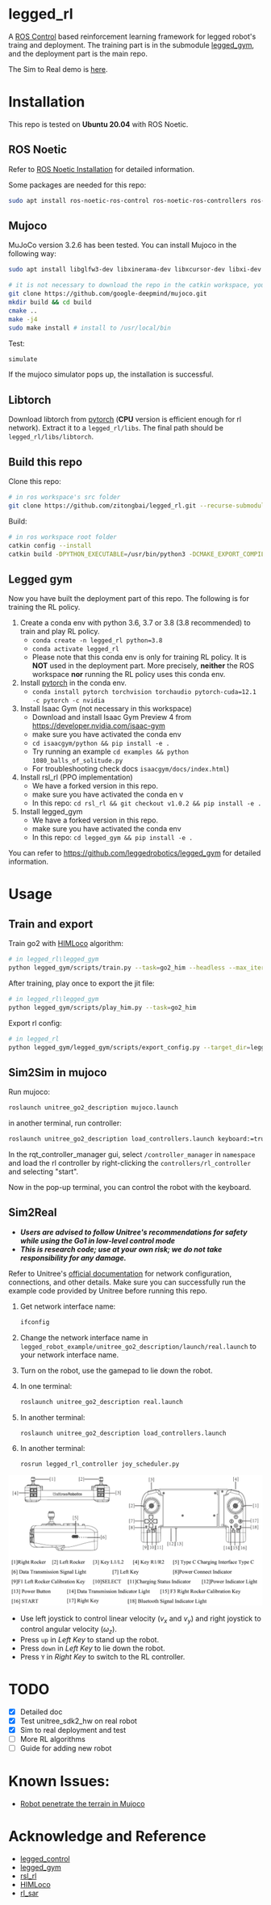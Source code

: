 # legged_rl

A [ROS Control](https://wiki.ros.org/ros_control) based reinforcement learning framework for legged robot's traing and deployment. The training part is in the submodule [legged_gym](https://github.com/zitongbai/legged_gym), and the deployment part is the main repo. 

The Sim to Real demo is [here](https://www.bilibili.com/video/BV1gyrxYPEAi/).

# Installation

This repo is tested on **Ubuntu 20.04** with ROS Noetic.

## ROS Noetic

Refer to [ROS Noetic Installation](http://wiki.ros.org/noetic/Installation/Ubuntu) for detailed information.

Some packages are needed for this repo:

```bash
sudo apt install ros-noetic-ros-control ros-noetic-ros-controllers ros-noetic-joy-teleop ros-noetic-rqt-controller-manager ros-noetic-teleop-twist-keyboard
```

## Mujoco

MuJoCo version 3.2.6 has been tested. You can install Mujoco in the following way:

```bash
sudo apt install libglfw3-dev libxinerama-dev libxcursor-dev libxi-dev
```
```bash
# it is not necessary to download the repo in the catkin workspace, you can download, build and install it anywhere you like.
git clone https://github.com/google-deepmind/mujoco.git
mkdir build && cd build
cmake ..
make -j4
sudo make install # install to /usr/local/bin
```
Test:
```bash
simulate
```
If the mujoco simulator pops up, the installation is successful.

## Libtorch

Download libtorch from [pytorch](https://pytorch.org/) (**CPU** version is efficient enough for rl network). Extract it to a `legged_rl/libs`. The final path should be `legged_rl/libs/libtorch`.


## Build this repo

Clone this repo:
```bash
# in ros workspace's src folder
git clone https://github.com/zitongbai/legged_rl.git --recurse-submodules
```

Build:
```bash
# in ros workspace root folder
catkin config --install
catkin build -DPYTHON_EXECUTABLE=/usr/bin/python3 -DCMAKE_EXPORT_COMPILE_COMMANDS=1
```

## Legged gym

Now you have built the deployment part of this repo. The following is for training the RL policy.

1. Create a conda env with python 3.6, 3.7 or 3.8 (3.8 recommended) to train and play RL policy.
   - `conda create -n legged_rl python=3.8`
   - `conda activate legged_rl`
   - Please note that this conda env is only for training RL policy. It is **NOT** used in the deployment part. More precisely, **neither** the ROS workspace **nor** running the RL policy uses this conda env. 
2. Install [pytorch](https://pytorch.org/) in the conda env.
   - `conda install pytorch torchvision torchaudio pytorch-cuda=12.1 -c pytorch -c nvidia`
3. Install Isaac Gym (not necessary in this workspace)
   - Download and install Isaac Gym Preview 4 from https://developer.nvidia.com/isaac-gym
   - make sure you have activated the conda env
   - `cd isaacgym/python && pip install -e .`
   - Try running an example `cd examples && python 1080_balls_of_solitude.py`
   - For troubleshooting check docs `isaacgym/docs/index.html`)
4. Install rsl_rl (PPO implementation)
   - We have a forked version in this repo.
   - make sure you have activated the conda en  v
   - In this repo: `cd rsl_rl && git checkout v1.0.2 && pip install -e .` 
5. Install legged_gym
   - We have a forked version in this repo.
   - make sure you have activated the conda env
   - In this repo: `cd legged_gym && pip install -e .`

You can refer to https://github.com/leggedrobotics/legged_gym for detailed information. 

# Usage

## Train and export
Train go2 with [HIMLoco](https://github.com/OpenRobotLab/HIMLoco/blob/main/projects/himloco/README.md) algorithm: 
```bash
# in legged_rl\legged_gym
python legged_gym/scripts/train.py --task=go2_him --headless --max_iterations=1000
```

After training, play once to export the jit file:
```bash
# in legged_rl\legged_gym
python legged_gym/scripts/play_him.py --task=go2_him
```

Export rl config: 
```bash
# in legged_rl
python legged_gym/legged_gym/scripts/export_config.py --target_dir=legged_robot_example/unitree_go2_description/config --task=go2_him
```

## Sim2Sim in mujoco

Run mujoco:

```bash
roslaunch unitree_go2_description mujoco.launch
```

in another terminal, run controller:

```bash
roslaunch unitree_go2_description load_controllers.launch keyboard:=true
```

In the rqt_controller_manager gui, select `/controller_manager` in `namespace` and load the rl controller by right-clicking the `controllers/rl_controller` and selecting "start".

Now in the pop-up terminal, you can control the robot with the keyboard.

## Sim2Real

- ***Users are advised to follow Unitree's recommendations for safety while using the Go1 in low-level control mode***
- ***This is research code; use at your own risk; we do not take responsibility for any damage.***

Refer to Unitree's [official documentation](https://support.unitree.com/home/en/developer/Quick_start) for network configuration, connections, and other details. Make sure you can successfully run the example code provided by Unitree before running this repo.

1. Get network interface name:
   ```bash
   ifconfig
   ```
2. Change the network interface name in `legged_robot_example/unitree_go2_description/launch/real.launch` to your network interface name.

3. Turn on the robot, use the gamepad to lie down the robot.

4. In one terminal: 
   ```bash
   roslaunch unitree_go2_description real.launch
   ```

5. In another terminal:
   ```bash
   roslaunch unitree_go2_description load_controllers.launch
   ```

6. In another terminal:
   ```bash
   rosrun legged_rl_controller joy_scheduler.py
   ```

![gamepad](docs/unitree_gamepad.png)

- Use left joystick to control linear velocity ($v_x$ and $v_y$) and right joystick to control angular velocity ($\omega_z$). 
- Press `up` in *Left Key* to stand up the robot.
- Press `down` in *Left Key* to lie down the robot.
- Press `Y` in *Right Key* to switch to the RL controller.

# TODO

- [x] Detailed doc
- [x] Test unitree_sdk2_hw on real robot
- [x] Sim to real deployment and test
- [ ] More RL algorithms
- [ ] Guide for adding new robot

# Known Issues:

- [Robot penetrate the terrain in Mujoco](https://github.com/google-deepmind/mujoco/discussions/2307)

# Acknowledge and Reference

- [legged_control](https://github.com/qiayuanl/legged_control)
- [legged_gym](https://github.com/leggedrobotics/legged_gym)
- [rsl_rl](https://github.com/leggedrobotics/rsl_rl)
- [HIMLoco](https://github.com/OpenRobotLab/HIMLoco)
- [rl_sar](https://github.com/fan-ziqi/rl_sar)

